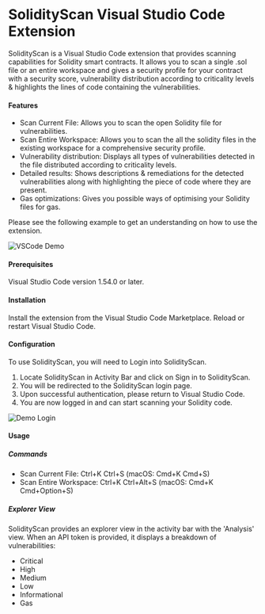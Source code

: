 # SolidityScan Visual Studio Code Extension

SolidityScan is a Visual Studio Code extension that provides scanning capabilities for Solidity smart contracts. It allows you to scan a single .sol file or an entire workspace and gives a security profile for your contract with a security score, vulnerability distribution according to criticality levels & highlights the lines of code containing the vulnerabilities.

#### Features

- Scan Current File: Allows you to scan the open Solidity file for vulnerabilities.
- Scan Entire Workspace: Allows you to scan the all the solidity files in the existing workspace for a comprehensive security profile.
- Vulnerability distribution: Displays all types of vulnerabilities detected in the file distributed according to criticality levels.
- Detailed results: Shows descriptions & remediations for the detected vulnerabilities along with highlighting the piece of code where they are present.
- Gas optimizations: Gives you possible ways of optimising your Solidity files for gas.

Please see the following example to get an understanding on how to use the extension.

![VSCode Demo](https://web-assets.solidityscan.com/web-assets/SolidityScan-vscode-demo.gif)

#### Prerequisites

Visual Studio Code version 1.54.0 or later.

#### Installation

Install the extension from the Visual Studio Code Marketplace.
Reload or restart Visual Studio Code.

#### Configuration

To use SolidityScan, you will need to Login into SolidityScan.

1. Locate SolidityScan in Activity Bar and click on Sign in to SolidityScan.
2. You will be redirected to the SolidityScan login page.
3. Upon successful authentication, please return to Visual Studio Code.
4. You are now logged in and can start scanning your Solidity code.

![Demo Login](https://web-assets.solidityscan.com/web-assets/SolidityScan_Signin.png)

#### Usage

##### Commands

- Scan Current File: Ctrl+K Ctrl+S (macOS: Cmd+K Cmd+S)
- Scan Entire Workspace: Ctrl+K Ctrl+Alt+S (macOS: Cmd+K Cmd+Option+S)

##### Explorer View

SolidityScan provides an explorer view in the activity bar with the 'Analysis' view. When an API token is provided, it displays a breakdown of vulnerabilities:

- Critical
- High
- Medium
- Low
- Informational
- Gas

